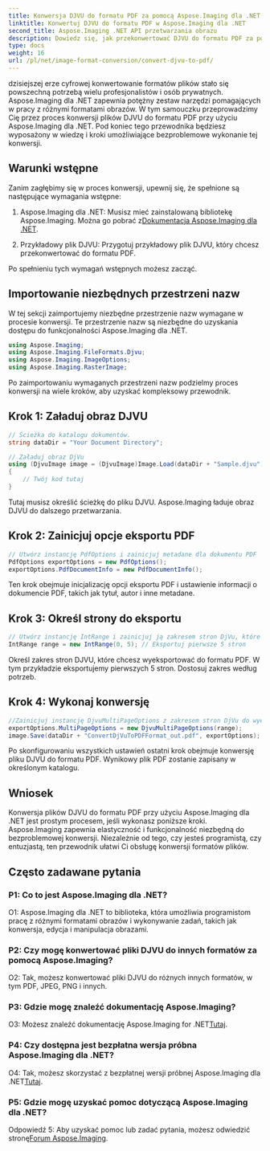 ```yaml
---
title: Konwersja DJVU do formatu PDF za pomocą Aspose.Imaging dla .NET
linktitle: Konwertuj DJVU do formatu PDF w Aspose.Imaging dla .NET
second_title: Aspose.Imaging .NET API przetwarzania obrazu
description: Dowiedz się, jak przekonwertować DJVU do formatu PDF za pomocą Aspose.Imaging dla .NET. Postępuj zgodnie z naszym przewodnikiem krok po kroku, aby uzyskać bezproblemową konwersję.
type: docs
weight: 16
url: /pl/net/image-format-conversion/convert-djvu-to-pdf/
---
```

dzisiejszej erze cyfrowej konwertowanie formatów plików stało się powszechną potrzebą wielu profesjonalistów i osób prywatnych. Aspose.Imaging dla .NET zapewnia potężny zestaw narzędzi pomagających w pracy z różnymi formatami obrazów. W tym samouczku przeprowadzimy Cię przez proces konwersji plików DJVU do formatu PDF przy użyciu Aspose.Imaging dla .NET. Pod koniec tego przewodnika będziesz wyposażony w wiedzę i kroki umożliwiające bezproblemowe wykonanie tej konwersji.

## Warunki wstępne

Zanim zagłębimy się w proces konwersji, upewnij się, że spełnione są następujące wymagania wstępne:

1.  Aspose.Imaging dla .NET: Musisz mieć zainstalowaną bibliotekę Aspose.Imaging. Można go pobrać z[Dokumentacja Aspose.Imaging dla .NET](https://reference.aspose.com/imaging/net/).

2. Przykładowy plik DJVU: Przygotuj przykładowy plik DJVU, który chcesz przekonwertować do formatu PDF.

Po spełnieniu tych wymagań wstępnych możesz zacząć.

## Importowanie niezbędnych przestrzeni nazw

W tej sekcji zaimportujemy niezbędne przestrzenie nazw wymagane w procesie konwersji. Te przestrzenie nazw są niezbędne do uzyskania dostępu do funkcjonalności Aspose.Imaging dla .NET.

```csharp
using Aspose.Imaging;
using Aspose.Imaging.FileFormats.Djvu;
using Aspose.Imaging.ImageOptions;
using Aspose.Imaging.RasterImage;
```

Po zaimportowaniu wymaganych przestrzeni nazw podzielmy proces konwersji na wiele kroków, aby uzyskać kompleksowy przewodnik.

## Krok 1: Załaduj obraz DJVU

```csharp
// Ścieżka do katalogu dokumentów.
string dataDir = "Your Document Directory";

// Załaduj obraz DjVu
using (DjvuImage image = (DjvuImage)Image.Load(dataDir + "Sample.djvu"))
{
    // Twój kod tutaj
}
```

Tutaj musisz określić ścieżkę do pliku DJVU. Aspose.Imaging ładuje obraz DJVU do dalszego przetwarzania.

## Krok 2: Zainicjuj opcje eksportu PDF

```csharp
// Utwórz instancję PdfOptions i zainicjuj metadane dla dokumentu PDF
PdfOptions exportOptions = new PdfOptions();
exportOptions.PdfDocumentInfo = new PdfDocumentInfo();
```

Ten krok obejmuje inicjalizację opcji eksportu PDF i ustawienie informacji o dokumencie PDF, takich jak tytuł, autor i inne metadane.

## Krok 3: Określ strony do eksportu

```csharp
// Utwórz instancję IntRange i zainicjuj ją zakresem stron DjVu, które mają zostać wyeksportowane
IntRange range = new IntRange(0, 5); // Eksportuj pierwsze 5 stron
```

Określ zakres stron DJVU, które chcesz wyeksportować do formatu PDF. W tym przykładzie eksportujemy pierwszych 5 stron. Dostosuj zakres według potrzeb.

## Krok 4: Wykonaj konwersję

```csharp
//Zainicjuj instancję DjvuMultiPageOptions z zakresem stron DjVu do wyeksportowania i zapisz wynik w formacie PDF
exportOptions.MultiPageOptions = new DjvuMultiPageOptions(range);
image.Save(dataDir + "ConvertDjVuToPDFFormat_out.pdf", exportOptions);
```

Po skonfigurowaniu wszystkich ustawień ostatni krok obejmuje konwersję pliku DJVU do formatu PDF. Wynikowy plik PDF zostanie zapisany w określonym katalogu.

## Wniosek

Konwersja plików DJVU do formatu PDF przy użyciu Aspose.Imaging dla .NET jest prostym procesem, jeśli wykonasz poniższe kroki. Aspose.Imaging zapewnia elastyczność i funkcjonalność niezbędną do bezproblemowej konwersji. Niezależnie od tego, czy jesteś programistą, czy entuzjastą, ten przewodnik ułatwi Ci obsługę konwersji formatów plików.

## Często zadawane pytania

### P1: Co to jest Aspose.Imaging dla .NET?

O1: Aspose.Imaging dla .NET to biblioteka, która umożliwia programistom pracę z różnymi formatami obrazów i wykonywanie zadań, takich jak konwersja, edycja i manipulacja obrazami.

### P2: Czy mogę konwertować pliki DJVU do innych formatów za pomocą Aspose.Imaging?

O2: Tak, możesz konwertować pliki DJVU do różnych innych formatów, w tym PDF, JPEG, PNG i innych.

### P3: Gdzie mogę znaleźć dokumentację Aspose.Imaging?

 O3: Możesz znaleźć dokumentację Aspose.Imaging for .NET[Tutaj](https://reference.aspose.com/imaging/net/).

### P4: Czy dostępna jest bezpłatna wersja próbna Aspose.Imaging dla .NET?

 O4: Tak, możesz skorzystać z bezpłatnej wersji próbnej Aspose.Imaging dla .NET[Tutaj](https://releases.aspose.com/).

### P5: Gdzie mogę uzyskać pomoc dotyczącą Aspose.Imaging dla .NET?

 Odpowiedź 5: Aby uzyskać pomoc lub zadać pytania, możesz odwiedzić stronę[Forum Aspose.Imaging](https://forum.aspose.com/).